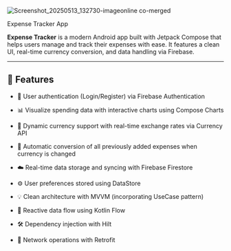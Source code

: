 ![Screenshot_20250513_132730-imageonline co-merged](https://github.com/user-attachments/assets/e6a9c416-296c-46db-9c31-0f39ecef83d0)

Expense Tracker App

**Expense Tracker** is a modern Android app built with Jetpack Compose that helps users manage and track their expenses with ease. It features a clean UI, real-time currency conversion, and data handling via Firebase.

---

## 🚀 Features

- 🔐 User authentication (Login/Register) via Firebase Authentication  
- 📊 Visualize spending data with interactive charts using Compose Charts  
- 💱 Dynamic currency support with real-time exchange rates via Currency API 
- 🔄 Automatic conversion of all previously added expenses when currency is changed  
- ☁️ Real-time data storage and syncing with Firebase Firestore  
- ⚙️ User preferences stored using DataStore  
- 💡 Clean architecture with MVVM (incorporating UseCase pattern)  
- 🌊 Reactive data flow using Kotlin Flow  
- 🛠️ Dependency injection with Hilt  

- 📶 Network operations with Retrofit

